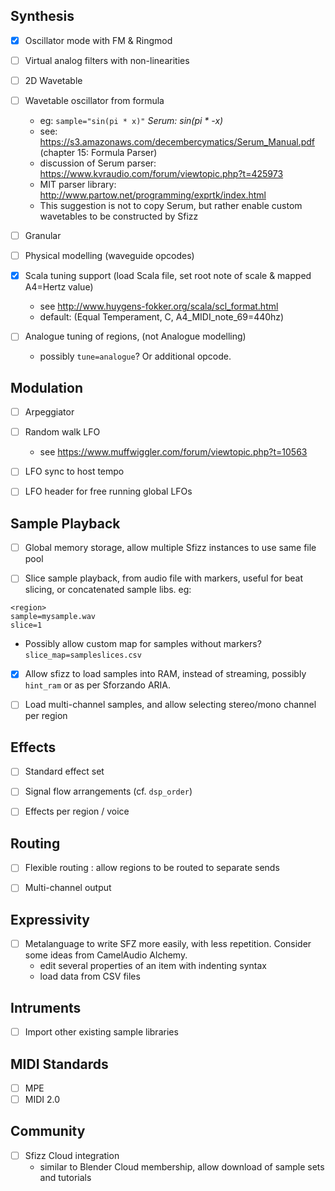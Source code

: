## Synthesis

- [x] Oscillator mode with FM & Ringmod

- [ ] Virtual analog filters with non-linearities

- [ ] 2D Wavetable

- [ ] Wavetable oscillator from formula
  - eg: `sample="sin(pi * x)"` *Serum: sin(pi * -x)*
  - see: https://s3.amazonaws.com/decembercymatics/Serum_Manual.pdf (chapter 15: Formula Parser)
  - discussion of Serum parser: https://www.kvraudio.com/forum/viewtopic.php?t=425973
  - MIT parser library: http://www.partow.net/programming/exprtk/index.html
  - This suggestion is not to copy Serum, but rather enable custom wavetables to be constructed by Sfizz

- [ ] Granular

- [ ] Physical modelling (waveguide opcodes)

- [x] Scala tuning support (load Scala file, set root note of scale & mapped A4=Hertz value)
  - see http://www.huygens-fokker.org/scala/scl_format.html
  - default: (Equal Temperament, C, A4_MIDI_note_69=440hz)

- [ ] Analogue tuning of regions, (not Analogue modelling)
  - possibly `tune=analogue`? Or additional opcode.

## Modulation

- [ ] Arpeggiator

- [ ] Random walk LFO
  - see https://www.muffwiggler.com/forum/viewtopic.php?t=10563

- [ ] LFO sync to host tempo

- [ ] LFO header for free running global LFOs

## Sample Playback

- [ ] Global memory storage, allow multiple Sfizz instances to use same file pool

- [ ] Slice sample playback, from audio file with markers, useful for beat slicing, or concatenated sample libs. eg:

```
<region>
sample=mysample.wav
slice=1
```
- Possibly allow custom map for samples without markers?`slice_map=sampleslices.csv`

- [x] Allow sfizz to load samples into RAM, instead of streaming, possibly `hint_ram` or as per Sforzando ARIA.

- [ ] Load multi-channel samples, and allow selecting stereo/mono channel per region

## Effects

- [ ] Standard effect set

- [ ] Signal flow arrangements
  (cf. `dsp_order`)

- [ ] Effects per region / voice

## Routing

- [ ] Flexible routing : allow regions to be routed to separate sends

- [ ] Multi-channel output

## Expressivity

- [ ] Metalanguage to write SFZ more easily, with less repetition.
  Consider some ideas from CamelAudio Alchemy.
  - edit several properties of an item with indenting syntax
  - load data from CSV files

## Intruments

- [ ] Import other existing sample libraries

## MIDI Standards

- [ ] MPE
- [ ] MIDI 2.0

## Community

- [ ] Sfizz Cloud integration
  - similar to Blender Cloud membership, allow download of sample sets and tutorials